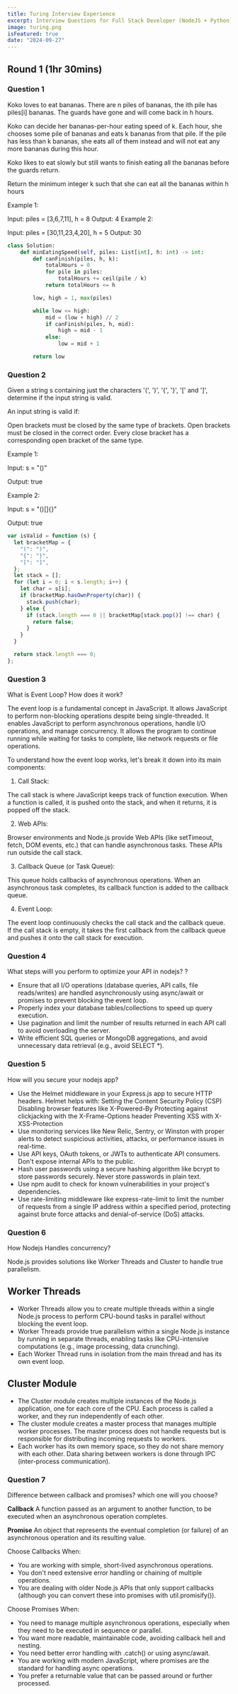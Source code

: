 ```yaml
---
title: Turing Interview Experience
excerpt: Interview Questions for Full Stack Developer (NodeJS + Python)
image: turing.png
isFeatured: true
date: "2024-09-27"
---
```


## Round 1 (1hr 30mins)

### Question 1

Koko loves to eat bananas. There are n piles of bananas, the ith pile has piles[i] bananas. The guards have gone and will come back in h hours.

Koko can decide her bananas-per-hour eating speed of k. Each hour, she chooses some pile of bananas and eats k bananas from that pile. If the pile has less than k bananas, she eats all of them instead and will not eat any more bananas during this hour.

Koko likes to eat slowly but still wants to finish eating all the bananas before the guards return.

Return the minimum integer k such that she can eat all the bananas within h hours

Example 1:

Input: piles = [3,6,7,11], h = 8
Output: 4
Example 2:

Input: piles = [30,11,23,4,20], h = 5
Output: 30

```python
class Solution:
    def minEatingSpeed(self, piles: List[int], h: int) -> int:
        def canFinish(piles, h, k):
            totalHours = 0
            for pile in piles:
                totalHours += ceil(pile / k)
            return totalHours <= h

        low, high = 1, max(piles)

        while low <= high:
            mid = (low + high) // 2
            if canFinish(piles, h, mid):
                high = mid - 1
            else:
                low = mid + 1

        return low
```

### Question 2

Given a string s containing just the characters '(', ')', '{', '}', '[' and ']', determine if the input string is valid.

An input string is valid if:

Open brackets must be closed by the same type of brackets.
Open brackets must be closed in the correct order.
Every close bracket has a corresponding open bracket of the same type.

Example 1:

Input: s = "()"

Output: true

Example 2:

Input: s = "()[]{}"

Output: true

```js
var isValid = function (s) {
  let bracketMap = {
    "(": ")",
    "{": "}",
    "[": "]",
  };
  let stack = [];
  for (let i = 0; i < s.length; i++) {
    let char = s[i];
    if (bracketMap.hasOwnProperty(char)) {
      stack.push(char);
    } else {
      if (stack.length === 0 || bracketMap[stack.pop()] !== char) {
        return false;
      }
    }
  }

  return stack.length === 0;
};
```

### Question 3

What is Event Loop? How does it work?

The event loop is a fundamental concept in JavaScript. It allows JavaScript to perform non-blocking operations despite being single-threaded. It enables JavaScript to perform asynchronous operations, handle I/O operations, and manage concurrency. It allows the program to continue running while waiting for tasks to complete, like network requests or file operations.

To understand how the event loop works, let's break it down into its main components:

1. Call Stack:

The call stack is where JavaScript keeps track of function execution. When a function is called, it is pushed onto the stack, and when it returns, it is popped off the stack.

2. Web APIs:

Browser environments and Node.js provide Web APIs (like setTimeout, fetch, DOM events, etc.) that can handle asynchronous tasks. These APIs run outside the call stack.

3. Callback Queue (or Task Queue):

This queue holds callbacks of asynchronous operations. When an asynchronous task completes, its callback function is added to the callback queue.

4. Event Loop:

The event loop continuously checks the call stack and the callback queue. If the call stack is empty, it takes the first callback from the callback queue and pushes it onto the call stack for execution.

### Question 4

What steps willl you perform to optimize your API in nodejs? ?

- Ensure that all I/O operations (database queries, API calls, file reads/writes) are handled asynchronously using async/await or promises to prevent blocking the event loop.
- Properly index your database tables/collections to speed up query execution.
- Use pagination and limit the number of results returned in each API call to avoid overloading the server.
- Write efficient SQL queries or MongoDB aggregations, and avoid unnecessary data retrieval (e.g., avoid SELECT \*).

### Question 5

How will you secure your nodejs app?

- Use the Helmet middleware in your Express.js app to secure HTTP headers. Helmet helps with:
  Setting the Content Security Policy (CSP)
  Disabling browser features like X-Powered-By
  Protecting against clickjacking with the X-Frame-Options header
  Preventing XSS with X-XSS-Protection
- Use monitoring services like New Relic, Sentry, or Winston with proper alerts to detect suspicious activities, attacks, or performance issues in real-time.
- Use API keys, OAuth tokens, or JWTs to authenticate API consumers. Don't expose internal APIs to the public.
- Hash user passwords using a secure hashing algorithm like bcrypt to store passwords securely. Never store passwords in plain text.
- Use npm audit to check for known vulnerabilities in your project's dependencies.
- Use rate-limiting middleware like express-rate-limit to limit the number of requests from a single IP address within a specified period, protecting against brute force attacks and denial-of-service (DoS) attacks.

### Question 6

How Nodejs Handles concurrency?

Node.js provides solutions like Worker Threads and Cluster to handle true parallelism.

## Worker Threads

- Worker Threads allow you to create multiple threads within a single Node.js process to perform CPU-bound tasks in parallel without blocking the event loop.
- Worker Threads provide true parallelism within a single Node.js instance by running in separate threads, enabling tasks like CPU-intensive computations (e.g., image processing, data crunching).
- Each Worker Thread runs in isolation from the main thread and has its own event loop.

## Cluster Module

- The Cluster module creates multiple instances of the Node.js application, one for each core of the CPU. Each process is called a worker, and they run independently of each other.
- The cluster module creates a master process that manages multiple worker processes. The master process does not handle requests but is responsible for distributing incoming requests to workers.
- Each worker has its own memory space, so they do not share memory with each other. Data sharing between workers is done through IPC (inter-process communication).

### Question 7

Difference between callback and promises? which one will you choose?

**Callback**
A function passed as an argument to another function, to be executed when an asynchronous operation completes.

**Promise**
An object that represents the eventual completion (or failure) of an asynchronous operation and its resulting value.

Choose Callbacks When:

- You are working with simple, short-lived asynchronous operations.
- You don't need extensive error handling or chaining of multiple operations.
- You are dealing with older Node.js APIs that only support callbacks (although you can convert these into promises with util.promisify()).

Choose Promises When:

- You need to manage multiple asynchronous operations, especially when they need to be executed in sequence or parallel.
- You want more readable, maintainable code, avoiding callback hell and nesting.
- You need better error handling with .catch() or using async/await.
- You are working with modern JavaScript, where promises are the standard for handling async operations.
- You prefer a returnable value that can be passed around or further processed.
